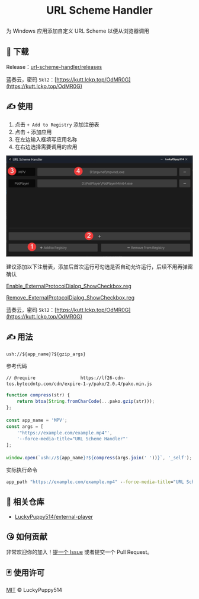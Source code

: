 # <p align="center">URL Scheme Handler<p>

为 Windows 应用添加自定义 URL Scheme 以便从浏览器调用

## 🧱 下载

Release：[url-scheme-handler/releases](https://github.com/LuckyPuppy514/url-scheme-handler/releases)

蓝奏云，密码 `5kl2`：[https://kutt.lckp.top/OdMR0G](https://kutt.lckp.top/OdMR0G)

## ✍️ 使用

1. 点击 `+ Add to Registry` 添加注册表
2. 点击 `+` 添加应用
3. 在左边输入框填写应用名称
4. 在右边选择需要调用的应用

![20241125202543](https://github.com/LuckyPuppy514/url-scheme-handler/blob/main/screenshot/20241125202543.jpg?raw=true)

建议添加以下注册表，添加后首次运行可勾选是否自动允许运行，后续不用再弹窗确认

[Enable_ExternalProtocolDialog_ShowCheckbox.reg](https://github.com/LuckyPuppy514/url-scheme-handler/blob/main/reg/Enable_ExternalProtocolDialog_ShowCheckbox.reg)

[Remove_ExternalProtocolDialog_ShowCheckbox.reg](https://github.com/LuckyPuppy514/url-scheme-handler/blob/main/reg/Remove_ExternalProtocolDialog_ShowCheckbox.reg)

蓝奏云，密码 `5kl2`：[https://kutt.lckp.top/OdMR0G](https://kutt.lckp.top/OdMR0G)

## ✍️ 用法

```text
ush://${app_name}?${gzip_args}
```

参考代码

```text
// @require                 https://lf26-cdn-tos.bytecdntp.com/cdn/expire-1-y/pako/2.0.4/pako.min.js
```

```javascript
function compress(str) {
    return btoa(String.fromCharCode(...pako.gzip(str)));
};

const app_name = 'MPV';
const args = [
    '"https://example.com/example.mp4"',
    '--force-media-title="URL Scheme Handler"'
];

window.open(`ush://${app_name}?${compress(args.join(' '))}`, '_self');
```

实际执行命令

```bat
app_path "https://example.com/example.mp4" --force-media-title="URL Scheme Handler"
```

## 👏 相关仓库

- [LuckyPuppy514/external-player](https://github.com/LuckyPuppy514/external-player)

## 😘 如何贡献

非常欢迎你的加入！[提一个 Issue](https://github.com/LuckyPuppy514/url-scheme-handler/issues/new) 或者提交一个 Pull Request。

## 🃏 使用许可

[MIT](https://github.com/LuckyPuppy514/url-scheme-handler/blob/main/LICENSE) © LuckyPuppy514
